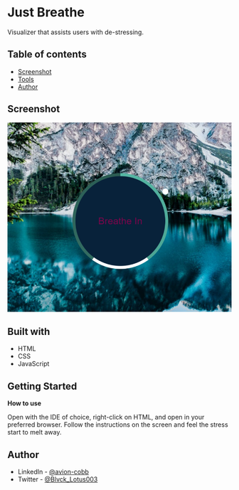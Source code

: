 # Just Breathe

Visualizer that assists users with de-stressing.

## Table of contents

- [Screenshot](#screenshot)
- [Tools](#built-with)
- [Author](#author)

## Screenshot

![](Img/screenshot.PNG)

## Built with

- HTML
- CSS
- JavaScript

## Getting Started

**How to use**

Open with the IDE of choice, right-click on HTML, and open in your preferred browser. Follow the instructions on the screen and feel the stress start to melt away.


## Author

- LinkedIn - [@avion-cobb](https://www.linkedin.com/in/avion-cobb/)
- Twitter - [@Blvck_Lotus003](https://twitter.com/Blvck_Lotus003)
